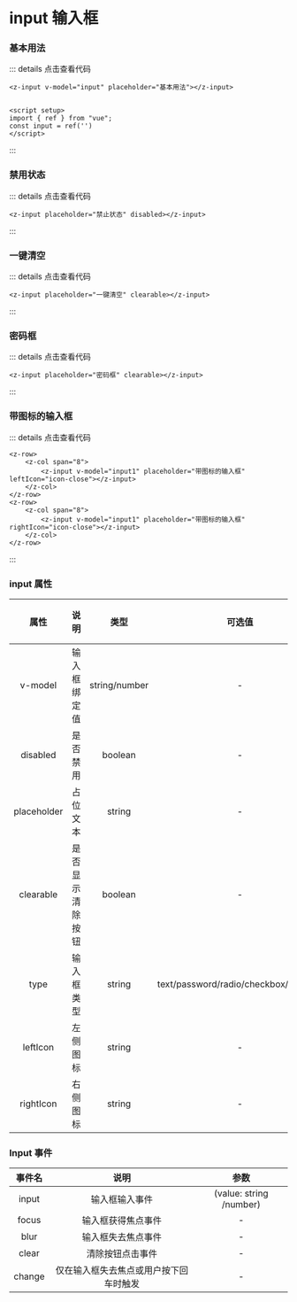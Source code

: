 # input 输入框

### 基本用法

<z-input v-model="input" placeholder="基本用法"></z-input>


<script setup>
import { ref } from "vue";
const input = ref('')
const input1 = ref('')
</script>

::: details 点击查看代码
```vue
<z-input v-model="input" placeholder="基本用法"></z-input>


<script setup>
import { ref } from "vue";
const input = ref('')
</script>
```
:::


### 禁用状态

<z-input v-model="input" placeholder="禁用状态" disabled></z-input>


::: details 点击查看代码
```vue
<z-input placeholder="禁止状态" disabled></z-input>

```
:::


### 一键清空

<z-input v-model="input1" placeholder="一键清空" clearable></z-input>


::: details 点击查看代码
```vue
<z-input placeholder="一键清空" clearable></z-input>

```
:::


### 密码框


<z-input v-model="input1" placeholder="密码框" type='password'></z-input>

::: details 点击查看代码
```vue
<z-input placeholder="密码框" clearable></z-input>

```
:::


### 带图标的输入框
<z-row>
    <z-col span="8">
        <z-input v-model="input1" placeholder="带图标的输入框" leftIcon="icon-close"></z-input>
    </z-col>
</z-row>
<z-row>
    <z-col span="8">
        <z-input v-model="input1" placeholder="带图标的输入框" rightIcon="icon-close"></z-input>
    </z-col>
</z-row>





::: details 点击查看代码
```vue
<z-row>
    <z-col span="8">
        <z-input v-model="input1" placeholder="带图标的输入框" leftIcon="icon-close"></z-input>
    </z-col>
</z-row>
<z-row>
    <z-col span="8">
        <z-input v-model="input1" placeholder="带图标的输入框" rightIcon="icon-close"></z-input>
    </z-col>
</z-row>

```
:::


### input 属性

|    属性      |       说明      |     类型       |  可选值               |     默认值     |
|:------------:|:--------------:|:--------------:|:------------------:|:----------------:|
| v-model   | 输入框绑定值  | string/number         | -                    | -                 |
| disabled   | 是否禁用  | boolean         | -                    |-                 |
| placeholder   | 占位文本  | string         | -                    |-                 |
| clearable   | 是否显示清除按钮  | boolean         | -                    |-                 |
| type   | 输入框类型  | string         | text/password/radio/checkbox/textarea        | text             |
| leftIcon   | 左侧图标  | string         | -                    |-                 |
| rightIcon   | 右侧图标  | string         | -                    |-                 |



### Input 事件
|    事件名      |       说明      |     参数       |
|:------------:|:--------------:|:--------------:|
| input   | 输入框输入事件  | 	(value: string /number)         |
| focus   | 输入框获得焦点事件  | -         |
| blur   | 输入框失去焦点事件  | -         |
| clear   | 清除按钮点击事件  | -         |
| change   | 仅在输入框失去焦点或用户按下回车时触发  | -         |
